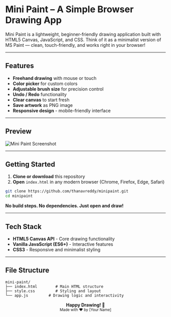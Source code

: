 # Mini Paint – A Simple Browser Drawing App

Mini Paint is a lightweight, beginner-friendly drawing application built with HTML5 Canvas, JavaScript, and CSS. Think of it as a minimalist version of MS Paint — clean, touch-friendly, and works right in your browser!

---

##  Features

-  **Freehand drawing** with mouse or touch
-  **Color picker** for custom colors
-  **Adjustable brush size** for precision control
-  **Undo / Redo** functionality
-  **Clear canvas** to start fresh
-  **Save artwork** as PNG image
-  **Responsive design** - mobile-friendly interface

---

##  Preview

![Mini Paint Screenshot](https://via.placeholder.com/800x400?text=Mini+Paint+App+Screenshot)

---

##  Getting Started

1. **Clone or download** this repository
2. **Open** `index.html` in any modern browser (Chrome, Firefox, Edge, Safari)

```bash
git clone https://github.com/thanavreddy/minipaint.git
cd minipaint
```

 **No build steps. No dependencies. Just open and draw!**

---

##  Tech Stack

- **HTML5 Canvas API** - Core drawing functionality
- **Vanilla JavaScript (ES6+)** - Interactive features
- **CSS3** - Responsive and minimalist styling

---

## File Structure

```
mini-paint/
├── index.html        # Main HTML structure
├── style.css         # Styling and layout
└── app.js         # Drawing logic and interactivity
```


<div align="center">
  <strong>Happy Drawing! 🎨</strong>
  <br>
  <sub>Made with ❤️ by [Your Name]</sub>
</div>
